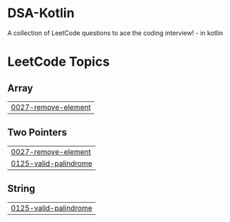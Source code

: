 # DSA-Kotlin
A collection of LeetCode questions to ace the coding interview! - in kotlin

<!---LeetCode Topics Start-->
# LeetCode Topics
## Array
|  |
| ------- |
| [0027-remove-element](https://github.com/sahuadarsh0/DSA-Kotlin/tree/master/0027-remove-element) |
## Two Pointers
|  |
| ------- |
| [0027-remove-element](https://github.com/sahuadarsh0/DSA-Kotlin/tree/master/0027-remove-element) |
| [0125-valid-palindrome](https://github.com/sahuadarsh0/DSA-Kotlin/tree/master/0125-valid-palindrome) |
## String
|  |
| ------- |
| [0125-valid-palindrome](https://github.com/sahuadarsh0/DSA-Kotlin/tree/master/0125-valid-palindrome) |
<!---LeetCode Topics End-->